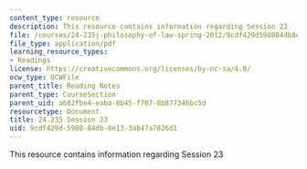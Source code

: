 ```yaml
---
content_type: resource
description: This resource contains information regarding Session 23
file: /courses/24-235j-philosophy-of-law-spring-2012/9cdf429d598084db8e133ab47a7826d1_MIT24_235JS12_Session23.pdf
file_type: application/pdf
learning_resource_types:
- Readings
license: https://creativecommons.org/licenses/by-nc-sa/4.0/
ocw_type: OCWFile
parent_title: Reading Notes
parent_type: CourseSection
parent_uid: a682fbe4-eaba-8b45-f707-0b877346bc5d
resourcetype: Document
title: 24.235 Session 23
uid: 9cdf429d-5980-84db-8e13-3ab47a7826d1
---
```

This resource contains information regarding Session 23